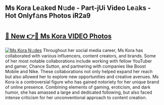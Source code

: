 ## Ms Kora Le𝚊ked N𝚞de - Part-jUi Video Le𝚊ks - Hot Onlyf𝚊ns Photos iR2a9

# <h2><a href="http://ab28308.deff.icu/?id=Ms+Kora">🔗 New 👉🔴 Ms Kora VIDEO Photos</a></h2>

[![Ms Kora N𝚞des](https://i.imgur.com/rIISA9y.gif)](http://ab28308.deff.icu/?id=Ms+Kora)
Throughout her social media career, Ms Kora has collaborated with various influencers, content creators, and brands. Some of her most notable collaborations include working with fellow YouTuber and gamer, Chance Sutton, and partnering with companies like Boost Mobile and Nike. These collaborations not only helped expand her reach but also allowed her to explore new opportunities and creative avenues. Ms Kora is a controversial figure who has gained notoriety for her unique brand of online presence. Combining elements of gaming, eroticism, and dark humor, she has amassed a large and dedicated following, but also faced intense criticism for her unconventional approach to content creation.
